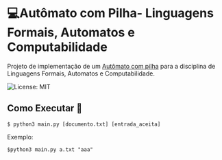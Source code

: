 # :computer:Autômato com Pilha- Linguagens Formais, Automatos e Computabilidade 

Projeto de implementação de um [
Autômato com pilha](https://en.wikipedia.org/wiki/Pushdown_automaton) para a disciplina de Linguagens Formais, Automatos e Computabilidade.

![License: MIT](https://img.shields.io/badge/License-MIT-blue.svg)
## Como Executar 🚀
	
	$ python3 main.py [documento.txt] [entrada_aceita]

  Exemplo:

	$python3 main.py a.txt "aaa"
	
